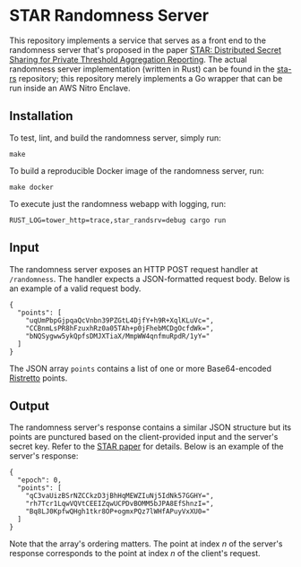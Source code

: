 STAR Randomness Server
======================

This repository implements a service that serves as a front end to the
randomness server that's proposed in the paper [STAR: Distributed Secret Sharing
for Private Threshold Aggregation Reporting](https://arxiv.org/abs/2109.10074).
The actual randomness server implementation (written in Rust) can be found in
the [sta-rs](https://github.com/brave/sta-rs) repository; this repository merely
implements a Go wrapper that can be run inside an AWS Nitro Enclave.

Installation
------------

To test, lint, and build the randomness server, simply run:

```
make
```

To build a reproducible Docker image of the randomness server, run:

```
make docker
```

To execute just the randomness webapp with logging, run:

```
RUST_LOG=tower_http=trace,star_randsrv=debug cargo run
```

Input
-----

The randomness server exposes an HTTP POST request handler at `/randomness`.
The handler expects a JSON-formatted request body.  Below is an example of a
valid request body.

```
{
  "points": [
    "uqUmPbpGjpqaQcVnbn39PZGtL4DjfY+h9R+XqlKLuVc=",
    "CCBnmLsPR8hFzuxhRz0a05TAh+p0jFhebMCDgOcfdWk=",
    "bNQSygww5ykQpfsDMJXTiaX/MmpWW4qnfmuRpdR/1yY="
  ]
}
```

The JSON array `points` contains a list of one or more Base64-encoded
[Ristretto](https://github.com/bwesterb/go-ristretto) points.

Output
------

The randomness server's response contains a similar JSON structure but its
points are punctured based on the client-provided input and the server's secret
key.  Refer to the [STAR paper](https://arxiv.org/abs/2109.10074) for details.
Below is an example of the server's response:

```
{
  "epoch": 0,
  "points": [
    "qC3vaUizBSrNZCCkzD3jBhHqMEWZIuNj5IdNk57GGHY=",
    "rh7Tcr1LqwVQVtCEEIZqwUCPDvBOMM5bJPA8EfShnzI=",
    "Bq8LJ0KpfwQHgh1tkr8OP+ogmxPQz7lWHfAPuyVxXU0="
  ]
}
```

Note that the array's ordering matters.  The point at index *n* of the server's
response corresponds to the point at index *n* of the client's request.
